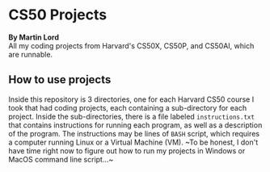 # CS50 Projects
**By Martin Lord**                                                    
All my coding projects from Harvard's CS50X, CS50P, and CS50AI, which are runnable.
## How to use projects
  Inside this repository is 3 directories, one for each Harvard CS50 course I took that had coding projects, 
each containing a sub-directory for each project. Inside the sub-directories, there is a file labeled
``instructions.txt`` that contains instructions for running each program, as well as a description of the
program. The instructions may be lines of ``BASH`` script, which requires a computer running Linux or a
Virtual Machine (VM). ~To be honest, I don't have time right now to figure out how to run my projects in
Windows or MacOS command line script...~
